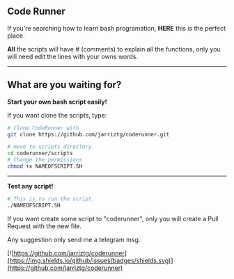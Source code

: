 Code Runner
-------------------------
If you're searching how to learn bash programation, <td><strong>HERE</strong></td> this is the perfect place.


<strong>All</strong> the scripts will have # (comments) to explain all the functions, only you will need edit the lines with your owns words.


------------------
What are you waiting for?
------------------

<strong>Start your own bash script easily!</strong> 


If you want clone the scripts, type:

```bash
# Clone CodeRunner with
git clone https://github.com/jarriztg/coderunner.git
```
```bash
# move to scripts directory
cd coderunner/scripts
# Change the permissions
chmod +x NAMEOFSCRIPT.SH
```

--------------------
<td><strong>Test any script!</strong></td>

```bash
# This is to run the script.
./NAMEOFSCRIPT.SH
```

If you want create some script to "coderunner", only you will create a Pull Request with the new file.

Any suggestion only send me a telegram msg.


[![https://github.com/jarriztg/coderunner](https://img.shields.io/github/issues/badges/shields.svg)](https://github.com/jarriztg/coderunner)
